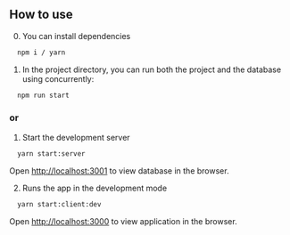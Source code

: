 ## How to use

0. You can install dependencies

```bash
  npm i / yarn
```

1. In the project directory, you can run both the project and the database using concurrently:

```bash
  npm run start
```
### or

1. Start the development server
```bash
  yarn start:server
```
  Open [http://localhost:3001](http://localhost:3001) to view database in the browser.

2. Runs the app in the development mode

```bash
  yarn start:client:dev
```
  Open [http://localhost:3000](http://localhost:3000) to view application in the browser.



